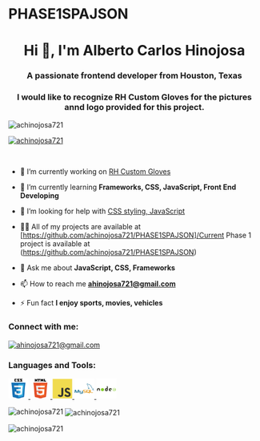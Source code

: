# PHASE1SPAJSON
<h1 align="center">Hi 👋, I'm Alberto Carlos Hinojosa</h1>
<h3 align="center">A passionate frontend developer from Houston, Texas</h3>
<h3 align="center">I would like to recognize RH Custom Gloves for the pictures annd logo provided for this project.</h3>

<p align="left"> <img src="https://komarev.com/ghpvc/?username=achinojosa721&label=Profile%20views&color=0e75b6&style=flat" alt="achinojosa721" /> </p>

<p align="left"> <a href="https://github.com/ryo-ma/github-profile-trophy"><img src="https://github-profile-trophy.vercel.app/?username=achinojosa721" alt="achinojosa721" /></a> </p>

<p align="left"> <a href="https://twitter.com/" target="blank"><img src="https://img.shields.io/twitter/follow/?logo=twitter&style=for-the-badge" alt="" /></a> </p>

- 🔭 I’m currently working on [RH Custom Gloves](http://localhost:3000)

- 🌱 I’m currently learning **Frameworks, CSS, JavaScript, Front End Developing**

- 🤝 I’m looking for help with [CSS styling, JavaScript](http://localhost:3000#)

- 👨‍💻 All of my projects are available at [https://github.com/achinojosa721/PHASE1SPAJSON]/Current Phase 1 project is available at (https://github.com/achinojosa721/PHASE1SPAJSON)

- 💬 Ask me about **JavaScript, CSS, Frameworks**

- 📫 How to reach me **ahinojosa721@gmail.com**

- ⚡ Fun fact **I enjoy sports, movies, vehicles**

<h3 align="left">Connect with me:</h3>
<p align="left">
<a href="https://linkedin.com/in/ahinojosa721@gmail.com" target="blank"><img align="center" src="https://raw.githubusercontent.com/rahuldkjain/github-profile-readme-generator/master/src/images/icons/Social/linked-in-alt.svg" alt="ahinojosa721@gmail.com" height="30" width="40" /></a>
</p>

<h3 align="left">Languages and Tools:</h3>
<p align="left"> <a href="https://www.w3schools.com/css/" target="_blank" rel="noreferrer"> <img src="https://raw.githubusercontent.com/devicons/devicon/master/icons/css3/css3-original-wordmark.svg" alt="css3" width="40" height="40"/> </a> <a href="https://www.w3.org/html/" target="_blank" rel="noreferrer"> <img src="https://raw.githubusercontent.com/devicons/devicon/master/icons/html5/html5-original-wordmark.svg" alt="html5" width="40" height="40"/> </a> <a href="https://developer.mozilla.org/en-US/docs/Web/JavaScript" target="_blank" rel="noreferrer"> <img src="https://raw.githubusercontent.com/devicons/devicon/master/icons/javascript/javascript-original.svg" alt="javascript" width="40" height="40"/> </a> <a href="https://www.mysql.com/" target="_blank" rel="noreferrer"> <img src="https://raw.githubusercontent.com/devicons/devicon/master/icons/mysql/mysql-original-wordmark.svg" alt="mysql" width="40" height="40"/> </a> <a href="https://nodejs.org" target="_blank" rel="noreferrer"> <img src="https://raw.githubusercontent.com/devicons/devicon/master/icons/nodejs/nodejs-original-wordmark.svg" alt="nodejs" width="40" height="40"/> </a> </p>

<p><img align="left" src="https://github-readme-stats.vercel.app/api/top-langs?username=achinojosa721&show_icons=true&locale=en&layout=compact" alt="achinojosa721" /></p>

<p>&nbsp;<img align="center" src="https://github-readme-stats.vercel.app/api?username=achinojosa721&show_icons=true&locale=en" alt="achinojosa721" /></p>

<p><img align="center" src="https://github-readme-streak-stats.herokuapp.com/?user=achinojosa721&" alt="achinojosa721" /></p>